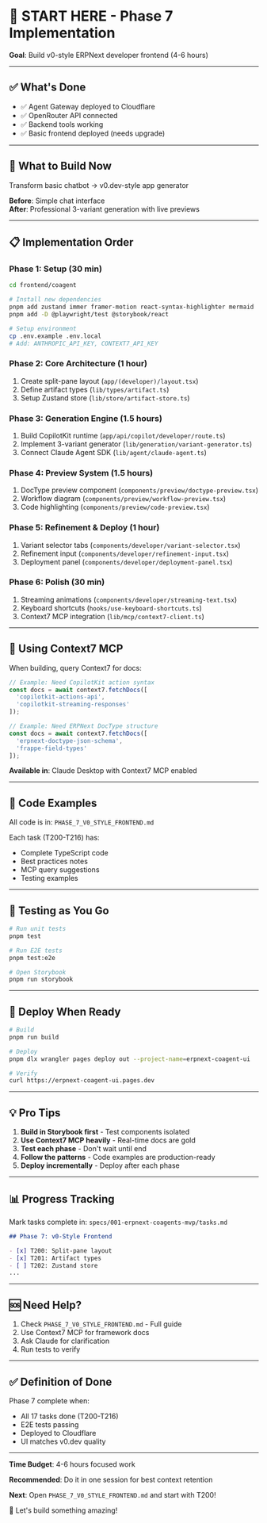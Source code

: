 # 🚀 START HERE - Phase 7 Implementation

**Goal**: Build v0-style ERPNext developer frontend (4-6 hours)

---

## ✅ What's Done

- ✅ Agent Gateway deployed to Cloudflare
- ✅ OpenRouter API connected
- ✅ Backend tools working
- ✅ Basic frontend deployed (needs upgrade)

---

## 🎯 What to Build Now

Transform basic chatbot → v0.dev-style app generator

**Before**: Simple chat interface  
**After**: Professional 3-variant generation with live previews

---

## 📋 Implementation Order

### Phase 1: Setup (30 min)
```bash
cd frontend/coagent

# Install new dependencies
pnpm add zustand immer framer-motion react-syntax-highlighter mermaid
pnpm add -D @playwright/test @storybook/react

# Setup environment
cp .env.example .env.local
# Add: ANTHROPIC_API_KEY, CONTEXT7_API_KEY
```

### Phase 2: Core Architecture (1 hour)
1. Create split-pane layout (`app/(developer)/layout.tsx`)
2. Define artifact types (`lib/types/artifact.ts`)
3. Setup Zustand store (`lib/store/artifact-store.ts`)

### Phase 3: Generation Engine (1.5 hours)
1. Build CopilotKit runtime (`app/api/copilot/developer/route.ts`)
2. Implement 3-variant generator (`lib/generation/variant-generator.ts`)
3. Connect Claude Agent SDK (`lib/agent/claude-agent.ts`)

### Phase 4: Preview System (1.5 hours)
1. DocType preview component (`components/preview/doctype-preview.tsx`)
2. Workflow diagram (`components/preview/workflow-preview.tsx`)
3. Code highlighting (`components/preview/code-preview.tsx`)

### Phase 5: Refinement & Deploy (1 hour)
1. Variant selector tabs (`components/developer/variant-selector.tsx`)
2. Refinement input (`components/developer/refinement-input.tsx`)
3. Deployment panel (`components/developer/deployment-panel.tsx`)

### Phase 6: Polish (30 min)
1. Streaming animations (`components/developer/streaming-text.tsx`)
2. Keyboard shortcuts (`hooks/use-keyboard-shortcuts.ts`)
3. Context7 MCP integration (`lib/mcp/context7-client.ts`)

---

## 🔧 Using Context7 MCP

When building, query Context7 for docs:

```typescript
// Example: Need CopilotKit action syntax
const docs = await context7.fetchDocs([
  'copilotkit-actions-api',
  'copilotkit-streaming-responses'
]);

// Example: Need ERPNext DocType structure
const docs = await context7.fetchDocs([
  'erpnext-doctype-json-schema',
  'frappe-field-types'
]);
```

**Available in**: Claude Desktop with Context7 MCP enabled

---

## 📖 Code Examples

All code is in: `PHASE_7_V0_STYLE_FRONTEND.md`

Each task (T200-T216) has:
- Complete TypeScript code
- Best practices notes
- MCP query suggestions
- Testing examples

---

## 🧪 Testing as You Go

```bash
# Run unit tests
pnpm test

# Run E2E tests
pnpm test:e2e

# Open Storybook
pnpm run storybook
```

---

## 🚀 Deploy When Ready

```bash
# Build
pnpm run build

# Deploy
pnpm dlx wrangler pages deploy out --project-name=erpnext-coagent-ui

# Verify
curl https://erpnext-coagent-ui.pages.dev
```

---

## 💡 Pro Tips

1. **Build in Storybook first** - Test components isolated
2. **Use Context7 MCP heavily** - Real-time docs are gold
3. **Test each phase** - Don't wait until end
4. **Follow the patterns** - Code examples are production-ready
5. **Deploy incrementally** - Deploy after each phase

---

## 📊 Progress Tracking

Mark tasks complete in: `specs/001-erpnext-coagents-mvp/tasks.md`

```markdown
## Phase 7: v0-Style Frontend

- [x] T200: Split-pane layout
- [x] T201: Artifact types
- [ ] T202: Zustand store
...
```

---

## 🆘 Need Help?

1. Check `PHASE_7_V0_STYLE_FRONTEND.md` - Full guide
2. Use Context7 MCP for framework docs
3. Ask Claude for clarification
4. Run tests to verify

---

## ✅ Definition of Done

Phase 7 complete when:
- All 17 tasks done (T200-T216)
- E2E tests passing
- Deployed to Cloudflare
- UI matches v0.dev quality

---

**Time Budget**: 4-6 hours focused work

**Recommended**: Do it in one session for best context retention

**Next**: Open `PHASE_7_V0_STYLE_FRONTEND.md` and start with T200!

🚀 Let's build something amazing!
